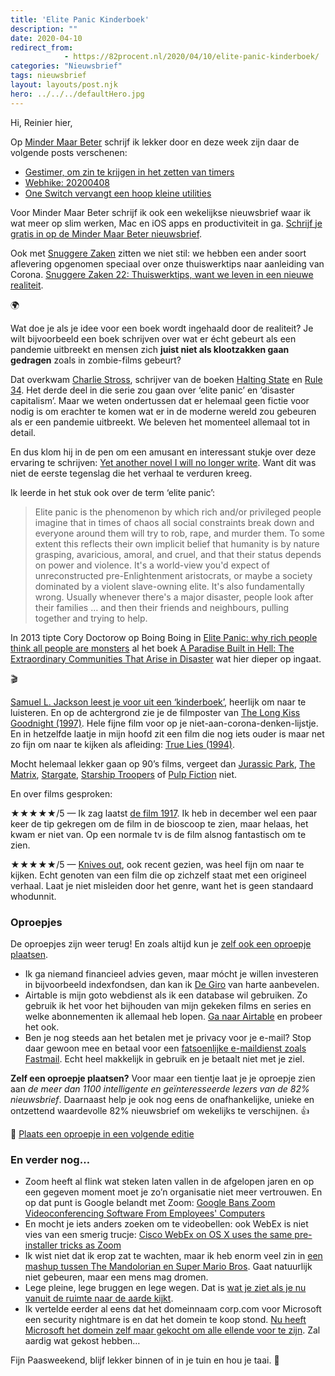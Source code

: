 ```yaml
---
title: 'Elite Panic Kinderboek'
description: ""
date: 2020-04-10
redirect_from: 
            - https://82procent.nl/2020/04/10/elite-panic-kinderboek/
categories: "Nieuwsbrief"
tags: nieuwsbrief	
layout: layouts/post.njk
hero: ../../../defaultHero.jpg
---
```

<!-- wp:paragraph -->

Hi, Reinier hier,

<!-- /wp:paragraph -->

<!-- wp:paragraph -->

Op [Minder Maar Beter](https://mindermaarbeter.nl) schrijf ik lekker door en deze week zijn daar de volgende posts verschenen:

<!-- /wp:paragraph -->

<!-- wp:list -->

- [Gestimer, om zin te krijgen in het zetten van timers](https://mindermaarbeter.nl/apptips/gestimer-om-zin-te-krijgen-in-het-zetten-van-timers/)
- [Webhike: 20200408](https://mindermaarbeter.nl/webhike/webhike-20200408/)
- [One Switch vervangt een hoop kleine utilities](https://mindermaarbeter.nl/apptips/one-switch-vervangt-een-hoop-kleine-utilities/)

<!-- /wp:list -->

<!-- wp:paragraph -->

Voor Minder Maar Beter schrijf ik ook een wekelijkse nieuwsbrief waar ik wat meer op slim werken, Mac en iOS apps en productiviteit in ga. [Schrijf je gratis in op de Minder Maar Beter nieuwsbrief](https://mindermaarbeter.nl/blijf-op-de-hoogte/).

<!-- /wp:paragraph -->

<!-- wp:paragraph -->

Ook met [Snuggere Zaken](https://www.snuggerezaken.nl) zitten we niet stil: we hebben een ander soort aflevering opgenomen speciaal over onze thuiswerktips naar aanleiding van Corona. [Snuggere Zaken 22: Thuiswerktips, want we leven in een nieuwe realiteit](https://www.snuggerezaken.nl/22).

<!-- /wp:paragraph -->

<!-- wp:paragraph -->

🌍

<!-- /wp:paragraph -->

<!-- wp:paragraph -->

Wat doe je als je idee voor een boek wordt ingehaald door de realiteit? Je wilt bijvoorbeeld een boek schrijven over wat er écht gebeurt als een pandemie uitbreekt en mensen zich **juist niet als klootzakken gaan gedragen** zoals in zombie-films gebeurt?

<!-- /wp:paragraph -->

<!-- wp:paragraph -->

Dat overkwam [Charlie Stross](https://www.antipope.org/charlie/), schrijver van de boeken [Halting State](https://www.goodreads.com/book/show/222472.Halting_State) en [Rule 34](https://www.goodreads.com/book/show/8853299-rule-34). Het derde deel in die serie zou gaan over ‘elite panic’ en ‘disaster capitalism’. Maar we weten ondertussen dat er helemaal geen fictie voor nodig is om erachter te komen wat er in de moderne wereld zou gebeuren als er een pandemie uitbreekt. We beleven het momenteel allemaal tot in detail.

<!-- /wp:paragraph -->

<!-- wp:paragraph -->

En dus klom hij in de pen om een amusant en interessant stukje over deze ervaring te schrijven: [Yet another novel I will no longer write](https://www.antipope.org/charlie/blog-static/2020/04/reality-keeps-stealing-my-line.html). Want dit was niet de eerste tegenslag die het verhaal te verduren kreeg.

<!-- /wp:paragraph -->

<!-- wp:paragraph -->

Ik leerde in het stuk ook over de term ‘elite panic’:

<!-- /wp:paragraph -->

<!-- wp:quote -->

> Elite panic is the phenomenon by which rich and/or privileged people imagine that in times of chaos all social constraints break down and everyone around them will try to rob, rape, and murder them. To some extent this reflects their own implicit belief that humanity is by nature grasping, avaricious, amoral, and cruel, and that their status depends on power and violence. It's a world-view you'd expect of unreconstructed pre-Enlightenment aristocrats, or maybe a society dominated by a violent slave-owning elite. It's also fundamentally wrong. Usually whenever there's a major disaster, people look after their families … and then their friends and neighbours, pulling together and trying to help.

<!-- /wp:quote -->

<!-- wp:paragraph -->

In 2013 tipte Cory Doctorow op Boing Boing in [Elite Panic: why rich people think all people are monsters](https://boingboing.net/2013/04/14/elite-panic-why-rich-people-t.html) al het boek [A Paradise Built in Hell: The Extraordinary Communities That Arise in Disaster](https://www.goodreads.com/book/show/6444492-a-paradise-built-in-hell) wat hier dieper op ingaat.

<!-- /wp:paragraph -->

<!-- wp:paragraph -->

🎬

<!-- /wp:paragraph -->

<!-- wp:paragraph -->

[Samuel L. Jackson leest je voor uit een ‘kinderboek’](https://youtu.be/sSrbxyna4z4?t=370), heerlijk om naar te luisteren. En op de achtergrond zie je de filmposter van [The Long Kiss Goodnight (1997)](https://en.wikipedia.org/wiki/The_Long_Kiss_Goodnight). Hele fijne film voor op je niet-aan-corona-denken-lijstje. En in hetzelfde laatje in mijn hoofd zit een film die nog iets ouder is maar net zo fijn om naar te kijken als afleiding: [True Lies (1994)](https://en.wikipedia.org/wiki/True_Lies).

<!-- /wp:paragraph -->

<!-- wp:paragraph -->

Mocht helemaal lekker gaan op 90’s films, vergeet dan [Jurassic Park](https://www.imdb.com/title/tt0107290/), [The Matrix](https://www.imdb.com/title/tt0133093), [Stargate](https://www.imdb.com/title/tt0111282), [Starship Troopers](https://www.imdb.com/title/tt0120201/) of [Pulp Fiction](https://www.imdb.com/title/tt0110912) niet.

<!-- /wp:paragraph -->

<!-- wp:paragraph -->

En over films gesproken:

<!-- /wp:paragraph -->

<!-- wp:paragraph -->

★★★★★/5 — Ik zag laatst [de film 1917](https://www.imdb.com/title/tt8579674/). Ik heb in december wel een paar keer de tip gekregen om de film in de bioscoop te zien, maar helaas, het kwam er niet van. Op een normale tv is de film alsnog fantastisch om te zien.

<!-- /wp:paragraph -->

<!-- wp:paragraph -->

★★★★★/5 — [Knives out](https://www.imdb.com/title/tt8946378/), ook recent gezien, was heel fijn om naar te kijken. Echt genoten van een film die op zichzelf staat met een origineel verhaal. Laat je niet misleiden door het genre, want het is geen standaard whodunnit.

<!-- /wp:paragraph -->

<!-- wp:heading {"level":3} -->

### Oproepjes

<!-- /wp:heading -->

<!-- wp:paragraph -->

De oproepjes zijn weer terug! En zoals altijd kun je [zelf ook een oproepje plaatsen](https://82procent.nl/plaats-een-oproepje/).

<!-- /wp:paragraph -->

<!-- wp:list -->

- Ik ga niemand financieel advies geven, maar mócht je willen investeren in bijvoorbeeld indexfondsen, dan kan ik [De Giro](https://www.degiro.nl/start-met-beleggen.html?id=VHLD38S3&referral_name=R%20Ladan&utm_source=mgm) van harte aanbevelen.
- Airtable is mijn goto webdienst als ik een database wil gebruiken. Zo gebruik ik het voor het bijhouden van mijn gekeken films en series en welke abonnementen ik allemaal heb lopen. [Ga naar Airtable](https://airtable.com/invite/r/W0nbwRR1) en probeer het ook.
- Ben je nog steeds aan het betalen met je privacy voor je e-mail? Stop daar gewoon mee en betaal voor een [fatsoenlijke e-maildienst zoals Fastmail](https://www.fastmail.com/?STKI=16948328). Echt heel makkelijk in gebruik en je betaalt niet met je ziel.

<!-- /wp:list -->

<!-- wp:paragraph -->

**Zelf een oproepje plaatsen?** Voor maar een tientje laat je je oproepje zien aan _de meer dan 1100 intelligente en geïnteresseerde lezers van de 82% nieuwsbrief_. Daarnaast help je ook nog eens de onafhankelijke, unieke en ontzettend waardevolle 82% nieuwsbrief om wekelijks te verschijnen. 👍

<!-- /wp:paragraph -->

<!-- wp:paragraph -->

🌟 [Plaats een oproepje in een volgende editie](https://82procent.nl/plaats-een-oproepje/)

<!-- /wp:paragraph -->

<!-- wp:heading {"level":3} -->

### En verder nog…

<!-- /wp:heading -->

<!-- wp:list -->

- Zoom heeft al flink wat steken laten vallen in de afgelopen jaren en op een gegeven moment moet je zo’n organisatie niet meer vertrouwen. En op dat punt is Google belandt met Zoom: [Google Bans Zoom Videoconferencing Software From Employees' Computers](https://www.buzzfeednews.com/article/pranavdixit/google-bans-zoom)
- En mocht je iets anders zoeken om te videobellen: ook WebEx is niet vies van een smerig trucje: [Cisco WebEx on OS X uses the same pre-installer tricks as Zoom](https://news.ycombinator.com/item?id=22815583)
- Ik wist niet dat ik erop zat te wachten, maar ik heb enorm veel zin in [een mashup tussen The Mandolorian en Super Mario Bros](https://www.artstation.com/artwork/aRW5Z0). Gaat natuurlijk niet gebeuren, maar een mens mag dromen.
- Lege pleine, lege bruggen en lege wegen. Dat is [wat je ziet als je nu vanuit de ruimte naar de aarde kijkt](https://www.bloomberg.com/features/2020-coronavirus-satellite-photos-before-after/).
- Ik vertelde eerder al eens dat het domeinnaam corp.com voor Microsoft een security nightmare is en dat het domein te koop stond. [Nu heeft Microsoft het domein zelf maar gekocht om alle ellende voor te zijn](https://krebsonsecurity.com/2020/04/microsoft-buys-corp-com-so-bad-guys-cant/). Zal aardig wat gekost hebben…

<!-- /wp:list -->

<!-- wp:paragraph -->

Fijn Paasweekend, blijf lekker binnen of in je tuin en hou je taai. 👋

<!-- /wp:paragraph -->

<!-- wp:block {"ref":214} /-->
